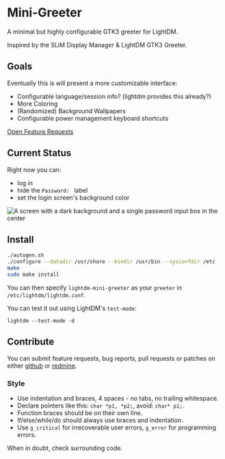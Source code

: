 # Mini-Greeter

A minimal but highly configurable GTK3 greeter for LightDM.

Inspired by the SLiM Display Manager & LightDM GTK3 Greeter.

## Goals

Eventually this is will present a more customizable interface:

* Configurable language/session info? (lightdm provides this already?)
* More Coloring
* (Randomized) Background Wallpapers
* Configurable power management keyboard shortcuts

[Open Feature Requests](http://bugs.sleepanarchy.com/projects/mini-greeter/issues/)

## Current Status

Right now you can:

* log in
* hide the `Password: ` label
* set the login screen's background color

![A screen with a dark background and a single password input box in the center](http://bugs.sleepanarchy.com/projects/mini-greeter/repository/revisions/master/entry/screenshot.png "Mini Greeter Screenshot")

## Install

```sh
./autogen.sh
./configure --datadir /usr/share --bindir /usr/bin --sysconfdir /etc
make
sudo make install
```

You can then specify `lightdm-mini-greeter` as your `greeter` in
`/etc/lightdm/lightdm.conf`.

You can test it out using LightDM's `test-mode`:

    lightdm --test-mode -d

## Contribute

You can submit feature requests, bug reports, pull requests or patches on
either [github](http://github.com/prikhi/lightdm-mini-greeter) or
[redmine](http://bugs.sleepanarchy.com/projects/mini-greeter/).


### Style

* Use indentation and braces, 4 spaces - no tabs, no trailing whitespace.
* Declare pointers like this: `char *p1, *p2;`, avoid: `char* p1;`.
* Function braces should be on their own line.
* If/else/while/do should always use braces and indentation.
* Use `g_critical` for irrecoverable user errors, `g_error` for programming
  errors.

When in doubt, check surrounding code.
